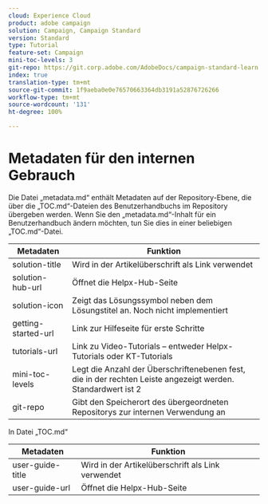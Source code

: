 ```yaml
---
cloud: Experience Cloud
product: adobe campaign
solution: Campaign, Campaign Standard
version: Standard
type: Tutorial
feature-set: Campaign
mini-toc-levels: 3
git-repo: https://git.corp.adobe.com/AdobeDocs/campaign-standard-learn.de-DE
index: true
translation-type: tm+mt
source-git-commit: 1f9aeba0e0e76570663364db3191a52876726266
workflow-type: tm+mt
source-wordcount: '131'
ht-degree: 100%

---
```



# Metadaten für den internen Gebrauch

Die Datei „metadata.md“ enthält Metadaten auf der Repository-Ebene, die über die „TOC.md“-Dateien des Benutzerhandbuchs im Repository übergeben werden. Wenn Sie den „metadata.md“-Inhalt für ein Benutzerhandbuch ändern möchten, tun Sie dies in einer beliebigen „TOC.md“-Datei.

| Metadaten | Funktion |
|--- |--- |
| solution-title | Wird in der Artikelüberschrift als Link verwendet |
| solution-hub-url | Öffnet die Helpx-Hub-Seite |
| solution-icon | Zeigt das Lösungssymbol neben dem Lösungstitel an. Noch nicht implementiert |
| getting-started-url | Link zur Hilfeseite für erste Schritte |
| tutorials-url | Link zu Video-Tutorials – entweder Helpx-Tutorials oder KT-Tutorials |
| mini-toc-levels | Legt die Anzahl der Überschriftenebenen fest, die in der rechten Leiste angezeigt werden. Standardwert ist 2 |
| git-repo | Gibt den Speicherort des übergeordneten Repositorys zur internen Verwendung an |

In Datei „TOC.md“

| Metadaten | Funktion |
|--- |--- |
| user-guide-title | Wird in der Artikelüberschrift als Link verwendet |
| user-guide-url | Öffnet die Helpx-Hub-Seite |
